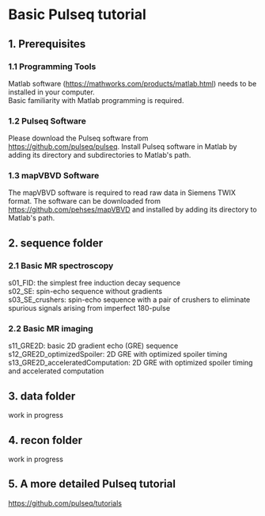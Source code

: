 # Basic Pulseq tutorial
## 1. Prerequisites
### 1.1 Programming Tools
Matlab software (https://mathworks.com/products/matlab.html) needs to be installed in your computer.   
Basic familiarity with Matlab programming is required.   
### 1.2 Pulseq Software
Please download the Pulseq software from https://github.com/pulseq/pulseq. Install Pulseq software in Matlab by adding its directory and subdirectories to Matlab's path.   
### 1.3 mapVBVD Software
The mapVBVD software is required to read raw data in Siemens TWIX format. The software can be downloaded from https://github.com/pehses/mapVBVD and installed by adding its directory to Matlab's path.

## 2. sequence folder
### 2.1 Basic MR spectroscopy
s01_FID: the simplest free induction decay sequence   
s02_SE: spin-echo sequence without gradients   
s03_SE_crushers: spin-echo sequence with a pair of crushers to eliminate spurious signals arising from imperfect 180-pulse   
### 2.2 Basic MR imaging
s11_GRE2D: basic 2D gradient echo (GRE) sequence   
s12_GRE2D_optimizedSpoiler: 2D GRE with optimized spoiler timing   
s13_GRE2D_acceleratedComputation: 2D GRE with optimized spoiler timing and accelerated computation   

## 3. data folder
work in progress   

## 4. recon folder
work in progress   

## 5. A more detailed Pulseq tutorial
https://github.com/pulseq/tutorials    
